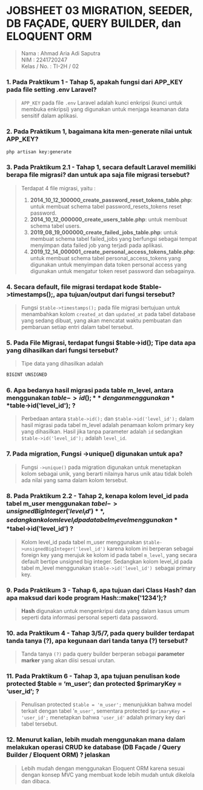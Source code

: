 # JOBSHEET 03 MIGRATION, SEEDER, DB FAÇADE, QUERY BUILDER, dan ELOQUENT ORM

> Nama : Ahmad Aria Adi Saputra <br>
> NIM : 2241720247 <br>
> Kelas / No. : TI-2H / 02

### 1. Pada **Praktikum 1 - Tahap 5**, apakah fungsi dari APP_KEY pada file setting .env Laravel?

> `APP_KEY` pada file `.env` Laravel adalah kunci enkripsi (kunci untuk membuka enkripsi) yang digunakan untuk menjaga keamanan data sensitif dalam aplikasi.

### 2. Pada Praktikum 1, bagaimana kita men-generate nilai untuk APP_KEY?

```bash
php artisan key:generate
```

### 3. Pada Praktikum 2.1 - Tahap 1, secara default Laravel memiliki berapa file migrasi? dan untuk apa saja file migrasi tersebut?

> Terdapat 4 file migrasi, yaitu :
>
> 1. **2014_10_12_100000_create_password_reset_tokens_table.php**:
>    untuk membuat schema tabel password_resets_tokens reset password.
> 2. **2014_10_12_000000_create_users_table.php**:
>    untuk membuat schema tabel users.
> 3. **2019_08_19_000000_create_failed_jobs_table.php**:
>    untuk membuat schema tabel failed_jobs yang berfungsi sebagai tempat menyimpan data failed job yang terjadi pada aplikasi.
> 4. **2019_12_14_000001_create_personal_access_tokens_table.php**:
>    untuk membuat schema tabel personal_access_tokens yang digunakan untuk menyimpan data token personal access yang digunakan untuk mengatur token reset password dan sebagainya.

### 4. Secara default, file migrasi terdapat kode **$table->timestamps();**, apa tujuan/output dari fungsi tersebut?

> Fungsi `$table->timestamps();` pada file migrasi bertujuan untuk menambahkan kolom `created_at` dan `updated_at` pada tabel database yang sedang dibuat, yang akan mencatat waktu pembuatan dan pembaruan setiap entri dalam tabel tersebut.

### 5. Pada File Migrasi, terdapat fungsi **$table->id();** Tipe data apa yang dihasilkan dari fungsi tersebut?

> Tipe data yang dihasilkan adalah

```sql
BIGINT UNSIGNED
```

### 6. Apa bedanya hasil migrasi pada table m_level, antara menggunakan **$table->id();** dengan menggunakan **$table->id('level_id');** ?

> Perbedaan antara `$table->id();` dan `$table->id('level_id');` dalam hasil migrasi pada tabel m_level adalah penamaan kolom primary key yang dihasilkan. Hasil jika tanpa parameter adalah `id` sedangkan `$table->id('level_id');` adalah `level_id`.

### 7. Pada migration, Fungsi **->unique()** digunakan untuk apa?

> Fungsi `->unique()` pada migration digunakan untuk menetapkan kolom sebagai unik, yang berarti nilainya harus unik atau tidak boleh ada nilai yang sama dalam kolom tersebut.

### 8. Pada Praktikum **2.2 - Tahap 2**, kenapa kolom level_id pada tabel m_user menggunakan **$tabel->unsignedBigInteger('level_id')**, sedangkan kolom level_id pada tabel m_level menggunakan **$tabel->id('level_id')** ?

> Kolom level_id pada tabel m_user menggunakan `$table->unsignedBigInteger('level_id')` karena kolom ini berperan sebagai foreign key yang merujuk ke kolom id pada tabel `m_level`, yang secara default bertipe unsigned big integer. Sedangkan kolom level_id pada tabel m_level menggunakan `$table->id('level_id') `sebagai primary key.

### 9. Pada **Praktikum 3 - Tahap 6**, apa tujuan dari Class Hash? dan apa maksud dari kode program **Hash::make('1234');**?

> **Hash** digunakan untuk mengenkripsi data yang dalam kasus umum seperti data informasi personal seperti data password.

### 10. ada **Praktikum 4 - Tahap 3/5/7**, pada query builder terdapat tanda tanya (?), apa kegunaan dari tanda tanya (?) tersebut?

> Tanda tanya `(?)` pada query builder berperan sebagai **parameter marker** yang akan diisi sesuai urutan.

### 11. Pada **Praktikum 6 - Tahap 3**, apa tujuan penulisan kode **protected $table = ‘m_user’;** dan **protected $primaryKey = ‘user_id’;** ?

> Penulisan protected `$table = 'm_user';` menunjukkan bahwa model terkait dengan tabel '`m_user'`, sementara protected `$primaryKey = 'user_id';` menetapkan bahwa `'user_id'` adalah primary key dari tabel tersebut.

### 12. Menurut kalian, lebih mudah menggunakan mana dalam melakukan operasi CRUD ke database (DB Façade / Query Builder / Eloquent ORM) ? jelaskan

> Lebih mudah dengan menggunakan Eloquent ORM karena sesuai dengan konsep MVC yang membuat kode lebih mudah untuk dikelola dan dibaca.
